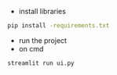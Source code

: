 - install libraries
```bash
pip install -requirements.txt
```
- run the project
- on cmd
```bash
streamlit run ui.py
```

